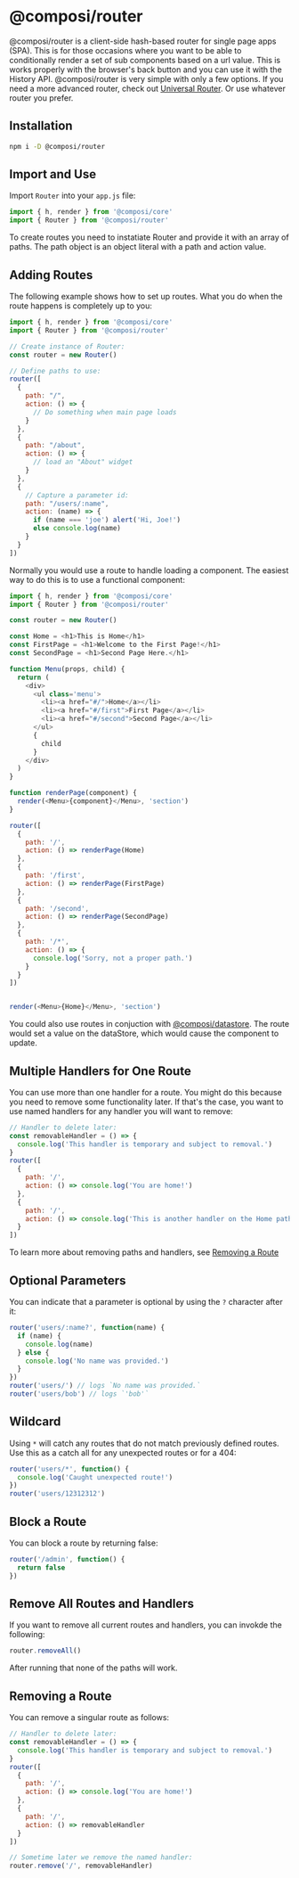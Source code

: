 # @composi/router

@composi/router is a client-side hash-based router for single page apps (SPA). This is for those occasions where you want to be able to conditionally render a set of sub components based on a url value. This is works properly with the browser's back button and you can use it with the History API. @composi/router is very simple with only a few options. If you need a more advanced router, check out [Universal Router](https://www.npmjs.com/package/universal-router). Or use whatever router you prefer. 

## Installation

```bash
npm i -D @composi/router
```

## Import and Use

Import `Router` into your `app.js` file:

```javascript
import { h, render } from '@composi/core'
import { Router } from '@composi/router'
```

To create routes you need to instatiate Router and provide it with an array of paths. The path object is an object literal with a path and action value.

## Adding Routes

The following example shows how to set up routes. What you do when the route happens is completely up to you:

```javascript
import { h, render } from '@composi/core'
import { Router } from '@composi/router'

// Create instance of Router:
const router = new Router()

// Define paths to use:
router([
  {
    path: "/",
    action: () => {
      // Do something when main page loads
    }
  },
  {
    path: "/about",
    action: () => {
      // load an "About" widget
    }
  },
  {
    // Capture a parameter id:
    path: "/users/:name",
    action: (name) => {
      if (name === 'joe') alert('Hi, Joe!')
      else console.log(name)
    }
  }
])
```

Normally you would use a route to handle loading a component. The easiest way to do this is to use a functional component:

```javascript
import { h, render } from '@composi/core'
import { Router } from '@composi/router'

const router = new Router()

const Home = <h1>This is Home</h1>
const FirstPage = <h1>Welcome to the First Page!</h1>
const SecondPage = <h1>Second Page Here.</h1>

function Menu(props, child) {
  return (
    <div>
      <ul class='menu'>
        <li><a href="#/">Home</a></li>
        <li><a href="#/first">First Page</a></li>
        <li><a href="#/second">Second Page</a></li>
      </ul>
      {
        child
      }
    </div>
  )
}

function renderPage(component) {
  render(<Menu>{component}</Menu>, 'section')
}

router([
  {
    path: '/',
    action: () => renderPage(Home)
  },
  {
    path: '/first',
    action: () => renderPage(FirstPage)
  },
  {
    path: '/second',
    action: () => renderPage(SecondPage)
  },
  {
    path: '/*',
    action: () => {
      console.log('Sorry, not a proper path.')
    }
  }
])


render(<Menu>{Home}</Menu>, 'section')
```

You could also use routes in conjuction with [@composi/datastore](https://composi.github.io/en/docs/datastore/data-store.html). The route would set a value on the dataStore, which would cause the component to update.

## Multiple Handlers for One Route

You can use more than one handler for a route. You might do this because you need to remove some functionality later. If that's the case, you want to use named handlers for any handler you will want to remove:

```javascript
// Handler to delete later:
const removableHandler = () => {
  console.log('This handler is temporary and subject to removal.')
}
router([
  {
    path: '/',
    action: () => console.log('You are home!')
  },
  {
    path: '/',
    action: () => console.log('This is another handler on the Home path.')
  }
])
```
To learn more about removing paths and handlers, see [Removing a Route](#Removing-a-Route)

## Optional Parameters

You can indicate that a parameter is optional by using the `?` character after it:

```javascript
router('users/:name?', function(name) {
  if (name) {
    console.log(name)
  } else {
    console.log('No name was provided.')
  }
})
router('users/') // logs `No name was provided.`
router('users/bob') // logs `'bob'`
```

## Wildcard

Using `*` will catch any routes that do not match previously defined routes. Use this as a catch all for any unexpected routes or for a 404:

```javascript
router('users/*', function() {
  console.log('Caught unexpected route!')
})
router('users/12312312')
```

## Block a Route

You can block a route by returning false:

```javascript
router('/admin', function() {
  return false
})
```

## Remove All Routes and Handlers

If you want to remove all current routes and handlers, you can invokde the following:

```javascript
router.removeAll()
```
After running that none of the paths will work.

## Removing a Route

You can remove a singular route as follows:

```javascript
// Handler to delete later:
const removableHandler = () => {
  console.log('This handler is temporary and subject to removal.')
}
router([
  {
    path: '/',
    action: () => console.log('You are home!')
  },
  {
    path: '/',
    action: () => removableHandler
  }
])

// Sometime later we remove the named handler:
router.remove('/', removableHandler)
```